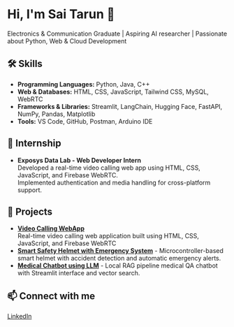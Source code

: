 # Hi, I'm Sai Tarun 👋
Electronics & Communication Graduate | Aspiring AI researcher | Passionate about Python, Web & Cloud Development  

## 🛠 Skills
- **Programming Languages:** Python, Java, C++  
- **Web & Databases:** HTML, CSS, JavaScript, Tailwind CSS, MySQL, WebRTC  
- **Frameworks & Libraries:** Streamlit, LangChain, Hugging Face, FastAPI, NumPy, Pandas, Matplotlib  
- **Tools:** VS Code, GitHub, Postman, Arduino IDE  

## 💼 Internship
- **Exposys Data Lab - Web Developer Intern**  
  Developed a real-time video calling web app using HTML, CSS, JavaScript, and Firebase WebRTC.  
  Implemented authentication and media handling for cross-platform support.  

## 🔧 Projects
- **[Video Calling WebApp](https://github.com/saitarun3012/video-calling-webapp)**  
  Real-time video calling web application built using HTML, CSS, JavaScript, and Firebase WebRTC
- **[Smart Safety Helmet with Emergency System](https://github.com/saitarun3012/Smart-Safety-Helmet)** - Microcontroller-based smart helmet with accident detection and automatic emergency alerts.  
- **[Medical Chatbot using LLM](https://github.com/saitarun3012/Medical-Chatbot-using-LLM)** - Local RAG pipeline medical QA chatbot with Streamlit interface and vector search.    

## 📫 Connect with me
[LinkedIn](www.linkedin.com/in/sai-tarunbg)
